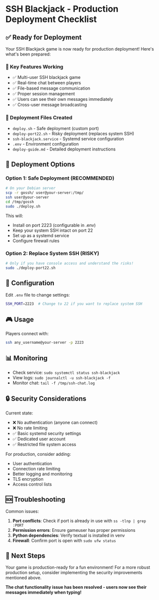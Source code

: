 # SSH Blackjack - Production Deployment Checklist

## ✅ Ready for Deployment

Your SSH Blackjack game is now ready for production deployment! Here's what's been prepared:

### 🎯 Key Features Working
- ✅ Multi-user SSH blackjack game
- ✅ Real-time chat between players  
- ✅ File-based message communication
- ✅ Proper session management
- ✅ Users can see their own messages immediately
- ✅ Cross-user message broadcasting

### 📁 Deployment Files Created
- `deploy.sh` - Safe deployment (custom port)
- `deploy-port22.sh` - Risky deployment (replaces system SSH)
- `ssh-blackjack.service` - Systemd service configuration
- `.env` - Environment configuration
- `deploy-guide.md` - Detailed deployment instructions

## 🚀 Deployment Options

### Option 1: Safe Deployment (RECOMMENDED)
```bash
# On your Debian server
scp -r gossh/ user@your-server:/tmp/
ssh user@your-server
cd /tmp/gossh
sudo ./deploy.sh
```

This will:
- Install on port 2223 (configurable in .env)
- Keep your system SSH intact on port 22
- Set up as a systemd service
- Configure firewall rules

### Option 2: Replace System SSH (RISKY)
```bash
# Only if you have console access and understand the risks!
sudo ./deploy-port22.sh
```

## 🔧 Configuration

Edit `.env` file to change settings:
```bash
SSH_PORT=2223  # Change to 22 if you want to replace system SSH
```

## 🎮 Usage

Players connect with:
```bash
ssh any_username@your-server -p 2223
```

## 📊 Monitoring

- Check service: `sudo systemctl status ssh-blackjack`
- View logs: `sudo journalctl -u ssh-blackjack -f`
- Monitor chat: `tail -f /tmp/ssh-chat.log`

## 🔒 Security Considerations

Current state:
- ❌ No authentication (anyone can connect)
- ❌ No rate limiting
- ✅ Basic systemd security settings
- ✅ Dedicated user account
- ✅ Restricted file system access

For production, consider adding:
- User authentication
- Connection rate limiting  
- Better logging and monitoring
- TLS encryption
- Access control lists

## 🆘 Troubleshooting

Common issues:
1. **Port conflicts**: Check if port is already in use with `ss -tlnp | grep :PORT`
2. **Permission errors**: Ensure gameuser has proper permissions
3. **Python dependencies**: Verify textual is installed in venv
4. **Firewall**: Confirm port is open with `sudo ufw status`

## 🎯 Next Steps

Your game is production-ready for a fun environment! For a more robust production setup, consider implementing the security improvements mentioned above.

**The chat functionality issue has been resolved - users now see their messages immediately when typing!**
